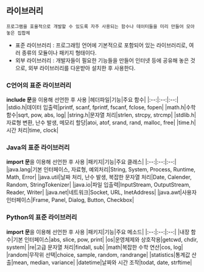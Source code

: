 ## 라이브러리
~~~
프로그램을 효율적으로 개발할 수 있도록 자주 사용되는 함수나 데이터들을 미리 만들어 모아 놓은 집합체
~~~
- 표준 라이브러리 : 프로그래밍 언어에 기본적으로 포함되어 있는 라이브러리로, 여러 종류의 모듈이나 패키지 형태이다.
- 외부 라이브러리 : 개발자들이 필요한 기능들을 만들어 인터넷 등에 공유해 놓은 것으로, 외부 라이브러리를 다운받아 설치한 후 사용한다.
### C언어의 표준 라이브러리
**include 문**을 이용해 선언한 후 사용
|헤더파일|기능|주요 함수|
|:--:|:--:|:--:|
|stdio.h|데이터 입출력|printf, scanf, fprintf, fscanf, fclose, fopen|
|math.h|수학 함수|sqrt, pow, abs, log|
|string.h|문자열 처리|strlen, strcpy, strcmp|
|stdlib.h|자료형 변환, 난수 발생, 메모리 할당|atoi, atof, srand, rand, malloc, free|
|time.h|시간 처리|time, clock|
### Java의 표준 라이브러리
**import 문**을 이용해 선언한 후 사용
|패키지|기능|주요 클래스|
|:--:|:--:|:--:|
|java.lang|기본 인터페이스, 자료형, 예외처리|String, System, Process, Runtime, Math, Error|
|java.util|날짜 처리, 난수 발생, 복잡한 문자열 처리|Date, Calender, Random, StringTokenizer|
|java.io|파일 입출력|InputStream, OutputStream, Reader, Writer|
|java.net|네트워크|Socket, URL, InetAddress|
|java.awt|사용자 인터페이스|Frame, Panel, Dialog, Button, Checkbox|
### Python의 표준 라이브러리
**import 문**을 이용해 선언한 후 사용
|패키지|기능|주요 메소드|
|:--:|:--:|:--:|
|내장 함수|기본 인터페이스|abs, slice, pow, print|
|os|운영체제와 상호작용|getcwd, chdir, system|
|re|고급 문자열 처리|findall, sub|
|math|복잡한 수학 연산|cos, log|
|random|무작위 선택|choice, sample, random, randrange|
|statistics|통계값 산출|mean, median, variance|
|datetime|날짜와 시간 조작|todat, date, strftime|
